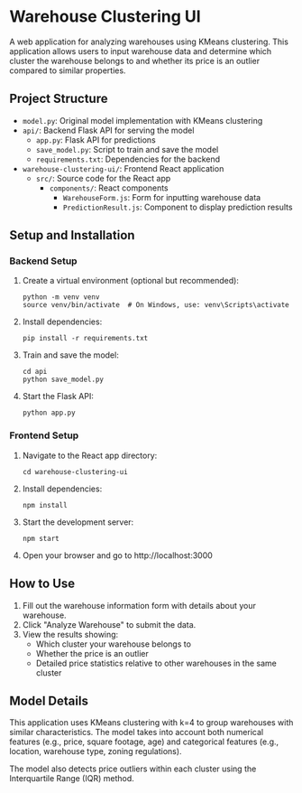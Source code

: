 # Warehouse Clustering UI

A web application for analyzing warehouses using KMeans clustering. This application allows users to input warehouse data and determine which cluster the warehouse belongs to and whether its price is an outlier compared to similar properties.

## Project Structure

- `model.py`: Original model implementation with KMeans clustering
- `api/`: Backend Flask API for serving the model
  - `app.py`: Flask API for predictions
  - `save_model.py`: Script to train and save the model
  - `requirements.txt`: Dependencies for the backend
- `warehouse-clustering-ui/`: Frontend React application
  - `src/`: Source code for the React app
    - `components/`: React components
      - `WarehouseForm.js`: Form for inputting warehouse data
      - `PredictionResult.js`: Component to display prediction results

## Setup and Installation

### Backend Setup

1. Create a virtual environment (optional but recommended):
   ```
   python -m venv venv
   source venv/bin/activate  # On Windows, use: venv\Scripts\activate
   ```

2. Install dependencies:
   ```
   pip install -r requirements.txt
   ```

3. Train and save the model:
   ```
   cd api
   python save_model.py
   ```

4. Start the Flask API:
   ```
   python app.py
   ```

### Frontend Setup

1. Navigate to the React app directory:
   ```
   cd warehouse-clustering-ui
   ```

2. Install dependencies:
   ```
   npm install
   ```

3. Start the development server:
   ```
   npm start
   ```

4. Open your browser and go to http://localhost:3000

## How to Use

1. Fill out the warehouse information form with details about your warehouse.
2. Click "Analyze Warehouse" to submit the data.
3. View the results showing:
   - Which cluster your warehouse belongs to
   - Whether the price is an outlier
   - Detailed price statistics relative to other warehouses in the same cluster

## Model Details

This application uses KMeans clustering with k=4 to group warehouses with similar characteristics. The model takes into account both numerical features (e.g., price, square footage, age) and categorical features (e.g., location, warehouse type, zoning regulations).

The model also detects price outliers within each cluster using the Interquartile Range (IQR) method.